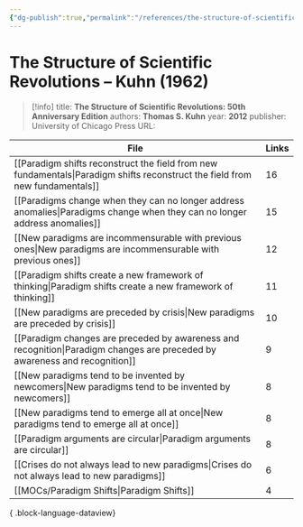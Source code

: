 ```yaml
---
{"dg-publish":true,"permalink":"/references/the-structure-of-scientific-revolutions-kuhn-1962/"}
---
```



# The Structure of Scientific Revolutions – Kuhn (1962)

> [!info]
> title: **The Structure of Scientific Revolutions: 50th Anniversary Edition**
> authors: **Thomas S. Kuhn**
> year: **2012**
> publisher: University of Chicago Press
> URL: 



| File                                                                                                                            | Links |
| ------------------------------------------------------------------------------------------------------------------------------- | ----- |
| [[Paradigm shifts reconstruct the field from new fundamentals\|Paradigm shifts reconstruct the field from new fundamentals]] | 16    |
| [[Paradigms change when they can no longer address anomalies\|Paradigms change when they can no longer address anomalies]]   | 15    |
| [[New paradigms are incommensurable with previous ones\|New paradigms are incommensurable with previous ones]]               | 12    |
| [[Paradigm shifts create a new framework of thinking\|Paradigm shifts create a new framework of thinking]]                   | 11    |
| [[New paradigms are preceded by crisis\|New paradigms are preceded by crisis]]                                               | 10    |
| [[Paradigm changes are preceded by awareness and recognition\|Paradigm changes are preceded by awareness and recognition]]   | 9     |
| [[New paradigms tend to be invented by newcomers\|New paradigms tend to be invented by newcomers]]                           | 8     |
| [[New paradigms tend to emerge all at once\|New paradigms tend to emerge all at once]]                                       | 8     |
| [[Paradigm arguments are circular\|Paradigm arguments are circular]]                                                         | 8     |
| [[Crises do not always lead to new paradigms\|Crises do not always lead to new paradigms]]                                   | 6     |
| [[MOCs/Paradigm Shifts\|Paradigm Shifts]]                                                                                    | 4     |

{ .block-language-dataview}